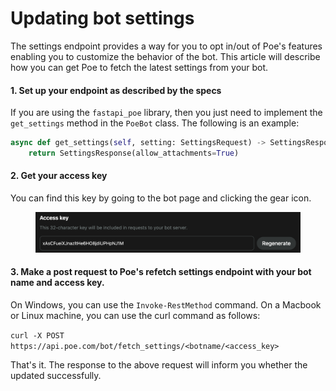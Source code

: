 # Updating bot settings

The settings endpoint provides a way for you to opt in/out of Poe's features enabling you to customize the behavior of the bot. This article will describe how you can get Poe to fetch the latest settings from your bot.

#### 1. Set up your endpoint as described by the specs

If you are using the `fastapi_poe` library, then you just need to implement the `get_settings` method in the `PoeBot` class. The following is an example:

```python
async def get_settings(self, setting: SettingsRequest) -> SettingsResponse:
    return SettingsResponse(allow_attachments=True)
```

#### 2. Get your access key

You can find this key by going to the bot page and clicking the gear icon.

<figure><img src="../.gitbook/assets/image.png" alt=""><figcaption></figcaption></figure>

#### 3. Make a post request to Poe's refetch settings endpoint with your bot name and access key.

On Windows, you can use the `Invoke-RestMethod` command. On a Macbook or Linux machine, you can use the curl command as follows:

`curl -X POST https://api.poe.com/bot/fetch_settings/<botname/<access_key>`

That's it. The response to the above request will inform you whether the updated successfully.
